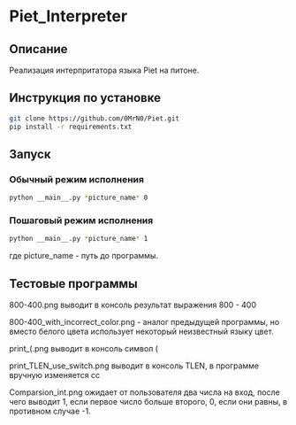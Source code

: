 # Piet_Interpreter
## Описание
Реализация интерпритатора языка Piet на питоне.

## Инструкция по установке
```bash 
git clone https://github.com/0MrN0/Piet.git
pip install -r requirements.txt
```

## Запуск
### Обычный режим исполнения
```bash
python __main__.py *picture_name* 0
```
### Пошаговый режим исполнения
```bash
python __main__.py *picture_name* 1
```

где picture_name - путь до программы.

## Тестовые программы
800-400.png выводит в консоль результат выражения 800 - 400

800-400_with_incorrect_color.png - аналог предыдущей программы,
но вместо белого цвета использует некоторый неизвестный языку цвет.

print_(.png выводит в консоль символ (

print_TLEN_use_switch.png выводит в консоль TLEN, в программе вручную изменяется cc

Comparsion_int.png ожидает от пользователя два числа на вход, после чего выводит
1, если первое число больше второго, 0, если они равны, в противном случае -1.
